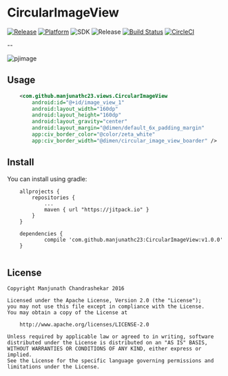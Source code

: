 # CircularImageView

[![Release](https://jitpack.io/v/manjunathc23/CircularImageView.svg)](https://jitpack.io/#manjunathc23/CircularImageView)
[![Platform](https://img.shields.io/badge/platform-android-green.svg)](http://developer.android.com/index.html)
![SDK](https://img.shields.io/badge/SDK-15%2B-green.svg)
![Release](https://img.shields.io/badge/release-v1.0.4-green.svg)
[![Build Status](https://travis-ci.org/manjunathc23/CircularImageView.svg?branch=master)](https://api.travis-ci.org/manjunathc23/CircularImageView)
[![CircleCI](https://circleci.com/gh/manjunathc23/CircularImageView.svg?style=svg)](https://circleci.com/gh/manjunathc23/CircularImageView)

--

![pjimage](https://cloud.githubusercontent.com/assets/1502341/17903751/376af04e-6932-11e6-9ca3-6a5766e639b6.jpeg)

Usage
-----
```xml
    <com.github.manjunathc23.views.CircularImageView
        android:id="@+id/image_view_1"
        android:layout_width="160dp"
        android:layout_height="160dp"
        android:layout_gravity="center"
        android:layout_margin="@dimen/default_6x_padding_margin"
        app:civ_border_color="@color/zeta_white"
        app:civ_border_width="@dimen/circular_image_view_boarder" />
```

## Install

You can install using gradle:

```
	allprojects {
		repositories {
			...
			maven { url "https://jitpack.io" }
		}
	}
```

```
	dependencies {
	        compile 'com.github.manjunathc23:CircularImageView:v1.0.0'
	}
	
```

License
-------

    Copyright Manjunath Chandrashekar 2016

    Licensed under the Apache License, Version 2.0 (the "License");
    you may not use this file except in compliance with the License.
    You may obtain a copy of the License at

        http://www.apache.org/licenses/LICENSE-2.0

    Unless required by applicable law or agreed to in writing, software
    distributed under the License is distributed on an "AS IS" BASIS,
    WITHOUT WARRANTIES OR CONDITIONS OF ANY KIND, either express or implied.
    See the License for the specific language governing permissions and
    limitations under the License.
